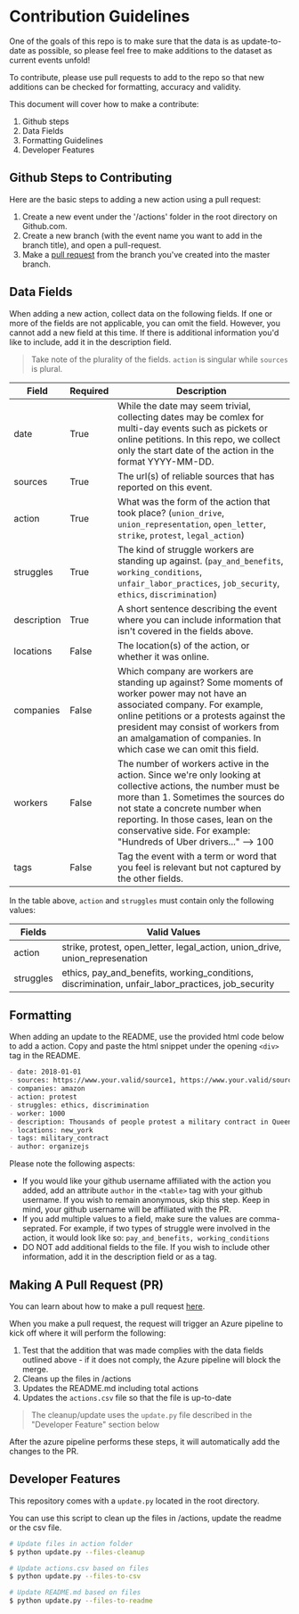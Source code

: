 # Contribution Guidelines

One of the goals of this repo is to make sure that the data is as update-to-date as possible, so please feel free to make additions to the dataset as current events unfold!

To contribute, please use pull requests to add to the repo so that new additions can be checked for formatting, accuracy and validity.

This document will cover how to make a contribute:
1. Github steps
1. Data Fields
1. Formatting Guidelines
1. Developer Features

## Github Steps to Contributing
Here are the basic steps to adding a new action using a pull request:
1. Create a new event under the '/actions' folder in the root directory on Github.com.
1. Create a new branch (with the event name you want to add in the branch title), and open a pull-request.
1. Make a [pull request](https://help.github.com/en/articles/creating-a-pull-request) from the branch you've created into the master branch.

## Data Fields

When adding a new action, collect data on the following fields. If one or more
of the fields are not applicable, you can omit the field. However, you cannot
add a new field at this time. If there is additional information you'd like to
include, add it in the description field.

> Take note of the plurality of the fields. `action` is singular while `sources` is plural. 

| Field | Required | Description |
| --- | --- | --- |
| date | True | While the date may seem trivial, collecting dates may be comlex for multi-day events such as pickets or online petitions. In this repo, we collect only the start date of the action in the format YYYY-MM-DD. |
| sources | True | The url(s) of reliable sources that has reported on this event. |
| action | True | What was the form of the action that took place? (`union_drive`, `union_representation`, `open_letter`, `strike`, `protest`, `legal_action`)|
| struggles | True | The kind of struggle workers are standing up against. (`pay_and_benefits`, `working_conditions`, `unfair_labor_practices`, `job_security`, `ethics`, `discrimination`)| 
| description | True | A short sentence describing the event where you can include information that isn't covered in the fields above. |
| locations | False | The location(s) of the action, or whether it was online. |
| companies | False | Which company are workers are standing up against? Some moments of worker power may not have an associated company. For example, online petitions or a protests against the president may consist of workers from an amalgamation of companies. In which case we can omit this field. |
| workers | False | The number of workers active in the action. Since we're only looking at collective actions, the number must be more than 1. Sometimes the sources do not state a concrete number when reporting. In those cases, lean on the conservative side. For example: "Hundreds of Uber drivers..." --> 100 |
| tags | False | Tag the event with a term or word that you feel is relevant but not captured by the other fields. |

In the table above, `action` and `struggles` must contain only the following values:

| Fields | Valid Values | 
| --- | --- |
| action | strike, protest, open_letter, legal_action, union_drive, union_represenation | 
| struggles | ethics, pay_and_benefits, working_conditions, discrimination, unfair_labor_practices, job_security |

## Formatting
When adding an update to the README, use the provided html code below to add a
action. Copy and paste the html snippet under the opening `<div>` tag in the README.

```md
- date: 2018-01-01
- sources: https://www.your.valid/source1, https://www.your.valid/source2
- companies: amazon
- action: protest
- struggles: ethics, discrimination
- worker: 1000
- description: Thousands of people protest a military contract in Queens.
- locations: new_york
- tags: military_contract
- author: organizejs
```

Please note the following aspects:
- If you would like your github username affiliated with the action you added, add an attribute `author` in the `<table>` tag with your github username. If you wish to remain anonymous, skip this step. Keep in mind, your github username will be affiliated with the PR.
- If you add multiple values to a field, make sure the values are comma-seprated. For example, if two types of struggle were involved in the action, it would look like so: `pay_and_benefits, working_conditions`
- DO NOT add additional fields to the file. If you wish to include other information, add it in the description field or as a tag.

## Making A Pull Request (PR)

You can learn about how to make a pull request [here](https://help.github.com/en/articles/creating-a-pull-request). 

When you make a pull request, the request will trigger an Azure pipeline to kick off where it will perform the following:
1. Test that the addition that was made complies with the data fields outlined above - if it does not comply, the Azure pipeline will block the merge.
1. Cleans up the files in /actions
1. Updates the README.md including total actions
1. Updates the `actions.csv` file so that the file is up-to-date

> The cleanup/update uses the `update.py` file described in the "Developer Feature" section below

After the azure pipeline performs these steps, it will automatically add the changes to the PR.

## Developer Features

This repository comes with a `update.py` located in the root directory. 

You can use this script to clean up the files in /actions, update the readme or
the csv file.

```sh
# Update files in action folder
$ python update.py --files-cleanup

# Update actions.csv based on files
$ python update.py --files-to-csv

# Update README.md based on files
$ python update.py --files-to-readme
```
